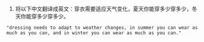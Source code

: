 
1.  将以下中文翻译成英文：穿衣需要适应天气变化，夏天你能穿多少穿多少，冬天你能穿多少穿多少。

```
"dressing needs to adapt to weather changes, in summer you can wear as much as you can, and in winter you can wear as much as you can."
```
